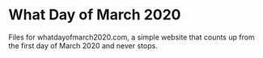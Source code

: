 # What Day of March 2020
Files for whatdayofmarch2020.com, a simple website that counts up from the first day of March 2020 and never stops.
